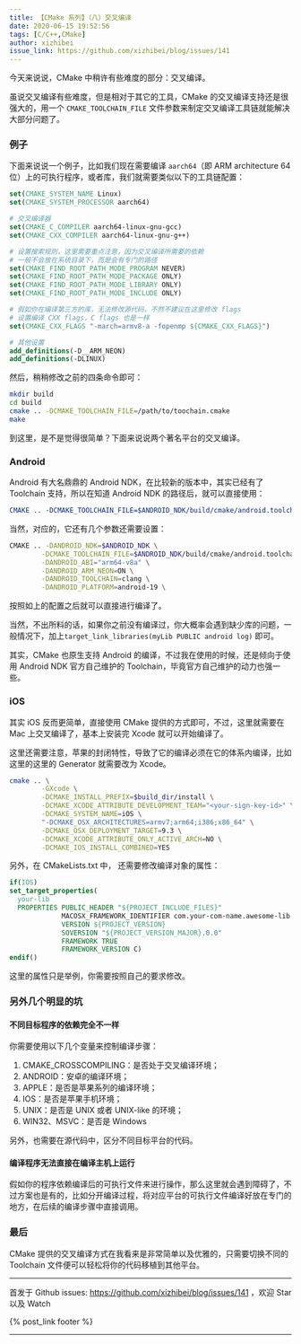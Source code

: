 ```yaml
---
title: 【CMake 系列】（八）交叉编译
date: 2020-06-15 19:52:56
tags: [C/C++,CMake]
author: xizhibei
issue_link: https://github.com/xizhibei/blog/issues/141
---
```

<!-- en_title: cmake-8-cross-compiling -->

今天来说说，CMake 中稍许有些难度的部分：交叉编译。

虽说交叉编译有些难度，但是相对于其它的工具，CMake 的交叉编译支持还是很强大的，用一个 `CMAKE_TOOLCHAIN_FILE` 文件参数来制定交叉编译工具链就能解决大部分问题了。

### 例子

下面来说说一个例子，比如我们现在需要编译 `aarch64`（即 ARM architecture 64 位）上的可执行程序，或者库，我们就需要类似以下的工具链配置：

```cmake
set(CMAKE_SYSTEM_NAME Linux)
set(CMAKE_SYSTEM_PROCESSOR aarch64)

# 交叉编译器
set(CMAKE_C_COMPILER aarch64-linux-gnu-gcc)
set(CMAKE_CXX_COMPILER aarch64-linux-gnu-g++)

# 设置搜索规则，这里需要重点注意，因为交叉编译所需要的依赖
# 一般不会放在系统目录下，而是会有专门的路径
set(CMAKE_FIND_ROOT_PATH_MODE_PROGRAM NEVER)
set(CMAKE_FIND_ROOT_PATH_MODE_PACKAGE ONLY)
set(CMAKE_FIND_ROOT_PATH_MODE_LIBRARY ONLY)
set(CMAKE_FIND_ROOT_PATH_MODE_INCLUDE ONLY)

# 假如你在编译第三方的库，无法修改源代码，不然不建议在这里修改 flags
# 设置编译 CXX flags，C flags 也是一样
set(CMAKE_CXX_FLAGS "-march=armv8-a -fopenmp ${CMAKE_CXX_FLAGS}")

# 其他设置
add_definitions(-D__ARM_NEON)
add_definitions(-DLINUX)
```

然后，稍稍修改之前的四条命令即可：

```bash
mkdir build
cd build
cmake .. -DCMAKE_TOOLCHAIN_FILE=/path/to/toochain.cmake
make
```

到这里，是不是觉得很简单？下面来说说两个著名平台的交叉编译。

### Android

Android 有大名鼎鼎的 Android NDK，在比较新的版本中，其实已经有了 Toolchain 支持，所以在知道 Android NDK 的路径后，就可以直接使用：

```cmake
CMAKE .. -DCMAKE_TOOLCHAIN_FILE=$ANDROID_NDK/build/cmake/android.toolchain.cmake
```

当然，对应的，它还有几个参数还需要设置：

```bash
CMAKE .. -DANDROID_NDK=$ANDROID_NDK \
        -DCMAKE_TOOLCHAIN_FILE=$ANDROID_NDK/build/cmake/android.toolchain.cmake \
        -DANDROID_ABI="arm64-v8a" \
        -DANDROID_ARM_NEON=ON \
        -DANDROID_TOOLCHAIN=clang \
        -DANDROID_PLATFORM=android-19 \
```

按照如上的配置之后就可以直接进行编译了。

当然，不出所料的话，如果你之前没有编译过，你大概率会遇到缺少库的问题，一般情况下，加上`target_link_libraries(myLib PUBLIC android log)` 即可。

其实，CMake 也原生支持 Android 的编译，不过我在使用的时候，还是倾向于使用 Android NDK 官方自己维护的 Toolchain，毕竟官方自己维护的动力也强一些。

### iOS

其实 iOS 反而更简单，直接使用 CMake 提供的方式即可，不过，这里就需要在 Mac 上交叉编译了，基本上安装完 Xcode 就可以开始编译了。

这里还需要注意，苹果的封闭特性，导致了它的编译必须在它的体系内编译，比如这里的这里的 Generator 就需要改为 Xcode。

```bash
cmake .. \
        -GXcode \
        -DCMAKE_INSTALL_PREFIX=$build_dir/install \
        -DCMAKE_XCODE_ATTRIBUTE_DEVELOPMENT_TEAM="<your-sign-key-id>" \
        -DCMAKE_SYSTEM_NAME=iOS \
        "-DCMAKE_OSX_ARCHITECTURES=armv7;arm64;i386;x86_64" \
        -DCMAKE_OSX_DEPLOYMENT_TARGET=9.3 \
        -DCMAKE_XCODE_ATTRIBUTE_ONLY_ACTIVE_ARCH=NO \
        -DCMAKE_IOS_INSTALL_COMBINED=YES
```

另外，在 CMakeLists.txt 中， 还需要修改编译对象的属性：

```cmake
if(IOS)
set_target_properties(
  your-lib
  PROPERTIES PUBLIC_HEADER "${PROJECT_INCLUDE_FILES}"
             MACOSX_FRAMEWORK_IDENTIFIER com.your-com-name.awesome-lib
             VERSION ${PROJECT_VERSION}
             SOVERSION "${PROJECT_VERSION_MAJOR}.0.0"
             FRAMEWORK TRUE
             FRAMEWORK_VERSION C)
endif()
```

这里的属性只是举例，你需要按照自己的要求修改。

### 另外几个明显的坑

#### 不同目标程序的依赖完全不一样

你需要使用以下几个变量来控制编译步骤：

1.  CMAKE_CROSSCOMPILING：是否处于交叉编译环境；
2.  ANDROID：安卓的编译环境；
3.  APPLE：是否是苹果系列的编译环境；
4.  IOS：是否是苹果手机环境；
5.  UNIX：是否是 UNIX 或者 UNIX-like 的环境；
6.  WIN32、MSVC：是否是 Windows

另外，也需要在源代码中，区分不同目标平台的代码。

#### 编译程序无法直接在编译主机上运行

假如你的程序依赖编译后的可执行文件来进行操作，那么这里就会遇到障碍了，不过方案也是有的，比如分开编译过程，将对应平台的可执行文件编译好放在专门的地方，在后续的编译步骤中直接调用。

### 最后

CMake 提供的交叉编译方式在我看来是非常简单以及优雅的，只需要切换不同的 Toolchain 文件便可以轻松将你的代码移植到其他平台。


***
首发于 Github issues: https://github.com/xizhibei/blog/issues/141 ，欢迎 Star 以及 Watch

{% post_link footer %}
***